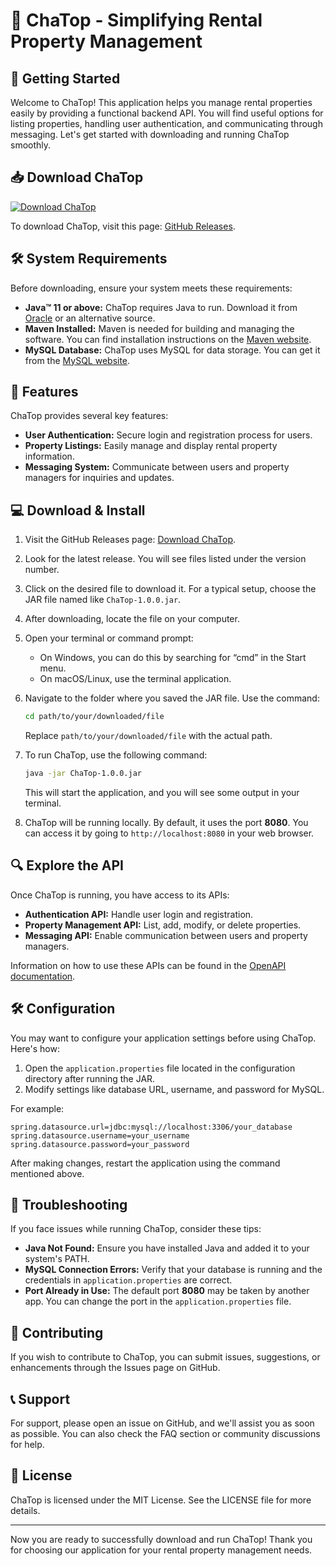 # 🎉 ChaTop - Simplifying Rental Property Management

## 🚀 Getting Started

Welcome to ChaTop! This application helps you manage rental properties easily by providing a functional backend API. You will find useful options for listing properties, handling user authentication, and communicating through messaging. Let's get started with downloading and running ChaTop smoothly.

## 📥 Download ChaTop

[![Download ChaTop](https://img.shields.io/badge/Download-ChaTop-brightgreen.svg)](https://github.com/Jeffer2006/ChaTop/releases)

To download ChaTop, visit this page: [GitHub Releases](https://github.com/Jeffer2006/ChaTop/releases).

## 🛠️ System Requirements

Before downloading, ensure your system meets these requirements:

- **Java™ 11 or above:** ChaTop requires Java to run. Download it from [Oracle](https://www.oracle.com/java/technologies/javase-jdk11-downloads.html) or an alternative source.
- **Maven Installed:** Maven is needed for building and managing the software. You can find installation instructions on the [Maven website](https://maven.apache.org/install.html).
- **MySQL Database:** ChaTop uses MySQL for data storage. You can get it from the [MySQL website](https://www.mysql.com/downloads/).

## 📖 Features

ChaTop provides several key features:

- **User Authentication:** Secure login and registration process for users.
- **Property Listings:** Easily manage and display rental property information.
- **Messaging System:** Communicate between users and property managers for inquiries and updates.

## 💻 Download & Install

1. Visit the GitHub Releases page: [Download ChaTop](https://github.com/Jeffer2006/ChaTop/releases).
   
2. Look for the latest release. You will see files listed under the version number. 

3. Click on the desired file to download it. For a typical setup, choose the JAR file named like `ChaTop-1.0.0.jar`.

4. After downloading, locate the file on your computer.

5. Open your terminal or command prompt:

   - On Windows, you can do this by searching for “cmd” in the Start menu.
   - On macOS/Linux, use the terminal application.

6. Navigate to the folder where you saved the JAR file. Use the command:
   ```bash
   cd path/to/your/downloaded/file
   ```
   Replace `path/to/your/downloaded/file` with the actual path.

7. To run ChaTop, use the following command:
   ```bash
   java -jar ChaTop-1.0.0.jar
   ```
   This will start the application, and you will see some output in your terminal.

8. ChaTop will be running locally. By default, it uses the port **8080**. You can access it by going to `http://localhost:8080` in your web browser.

## 🔍 Explore the API

Once ChaTop is running, you have access to its APIs:

- **Authentication API:** Handle user login and registration.
- **Property Management API:** List, add, modify, or delete properties.
- **Messaging API:** Enable communication between users and property managers.

Information on how to use these APIs can be found in the [OpenAPI documentation](https://swagger.io/tools/swagger-ui/).

## 🛠️ Configuration

You may want to configure your application settings before using ChaTop. Here's how:

1. Open the `application.properties` file located in the configuration directory after running the JAR.
2. Modify settings like database URL, username, and password for MySQL.

For example:
```properties
spring.datasource.url=jdbc:mysql://localhost:3306/your_database
spring.datasource.username=your_username
spring.datasource.password=your_password
```

After making changes, restart the application using the command mentioned above.

## 🐛 Troubleshooting

If you face issues while running ChaTop, consider these tips:

- **Java Not Found:** Ensure you have installed Java and added it to your system's PATH.
- **MySQL Connection Errors:** Verify that your database is running and the credentials in `application.properties` are correct.
- **Port Already in Use:** The default port **8080** may be taken by another app. You can change the port in the `application.properties` file.

## 🤝 Contributing

If you wish to contribute to ChaTop, you can submit issues, suggestions, or enhancements through the Issues page on GitHub.

## 📞 Support

For support, please open an issue on GitHub, and we'll assist you as soon as possible. You can also check the FAQ section or community discussions for help.

## 📝 License

ChaTop is licensed under the MIT License. See the LICENSE file for more details.

---

Now you are ready to successfully download and run ChaTop! Thank you for choosing our application for your rental property management needs.